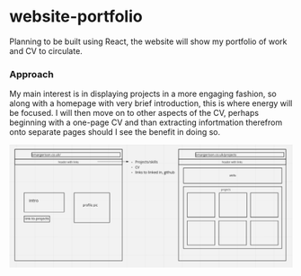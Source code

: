 # website-portfolio

Planning to be built using React, the website will show my portfolio of work and CV to circulate.

### Approach

My main interest is in displaying projects in a more engaging fashion, so along with a homepage with very brief introduction, this is where energy will be focused. I will then move on to other aspects of the CV, perhaps beginning with a one-page CV and than extracting infortmation therefrom onto separate pages should I see the benefit in doing so.

![diagram](/cv/images/diagram.png?raw=true)
